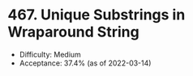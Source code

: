 # 467. Unique Substrings in Wraparound String
- Difficulty: Medium
- Acceptance: 37.4% (as of 2022-03-14)
